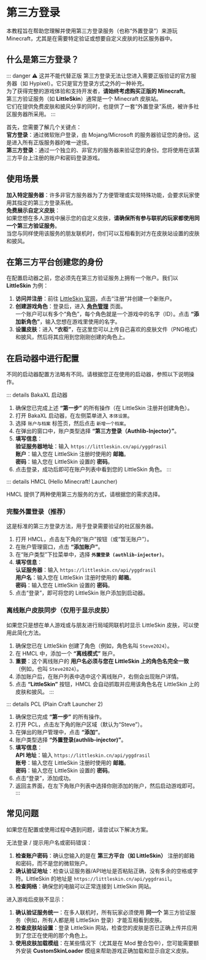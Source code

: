 # 第三方登录

本教程旨在帮助您理解并使用第三方登录服务（也称“外置登录”）来游玩 Minecraft，尤其是在需要特定验证或想要自定义皮肤的社区服务器中。

## 什么是第三方登录？

::: danger ⚠️ 这并不能代替正版
第三方登录无法让您进入需要正版验证的官方服务器（如 Hypixel）。它只是官方登录方式之外的一种补充。  
为了获得完整的游戏体验和支持开发者，**请始终考虑购买正版的 Minecraft**。  
第三方验证服务（如 **LittleSkin**）通常是一个 Minecraft 皮肤站。  
它们在提供免费皮肤和披风分享的同时，也提供了一套“外置登录”系统，被许多社区服务器所采用。
:::

首先，您需要了解几个关键点：  
**官方登录**：通过微软账户登录，由 Mojang/Microsoft 的服务器验证您的身份。这是进入所有正版服务器的唯一途径。  
**第三方登录**：通过一个独立的、非官方的服务器来验证您的身份。您将使用在该第三方平台上注册的账户和密码登录游戏。

## 使用场景

**加入特定服务器**：许多非官方服务器为了方便管理或实现特殊功能，会要求玩家使用其指定的第三方登录系统。  
**免费展示自定义皮肤**：  
如果您想在多人游戏中展示您的自定义皮肤，**请确保所有参与联机的玩家都使用同一个第三方验证服务**。  
当您与同样使用该服务的朋友联机时，你们可以互相看到对方在皮肤站设置的皮肤和披风。

## 在第三方平台创建您的身份

在配置启动器之前，您必须先在第三方验证服务上拥有一个账户。我们以 **LittleSkin** 为例：

1. **访问并注册**：前往 [LittleSkin 官网](https://littleskin.cn)，点击“注册”并创建一个新账户。
2. **创建游戏角色**：登录后，进入 **[角色管理](https://littleskin.cn/user/player)** 页面。  
一个账户可以有多个“角色”，每个角色就是一个游戏中的名字（ID）。点击 **“添加新角色”**，输入您想在游戏里使用的名字。
3. **设置皮肤**：进入 **“衣柜”**，在这里您可以上传自己喜欢的皮肤文件（PNG格式）和披风，然后将其应用到您刚刚创建的角色上。

## 在启动器中进行配置

不同的启动器配置方法略有不同。请根据您正在使用的启动器，参照以下说明操作。

::: details BakaXL 启动器

1. 确保您已完成上述 **“第一步”** 的所有操作（在 LittleSkin 注册并创建角色）。
2. 打开 BakaXL 启动器，在左侧菜单进入 `本体设置`。
3. 选择 `账户与档案` 标签页，然后点击 `新增一个档案`。
4. 在弹出的窗口中，账户类型选择 **“第三方登录（Authlib-Injector）”**。
5. **填写信息**：  
**验证服务器地址**：输入 `https://littleskin.cn/api/yggdrasil`  
**账户**：输入您在 LittleSkin 注册时使用的 **邮箱**。  
**密码**：输入您在 LittleSkin 设置的 **密码**。
6. 点击登录，成功后即可在账户列表中看到您的 LittleSkin 角色。
:::

::: details HMCL (Hello Minecraft! Launcher)

HMCL 提供了两种使用第三方服务的方式，请根据您的需求选择。

### 完整外置登录（推荐）

这是标准的第三方登录方法，用于登录需要验证的社区服务器。

1. 打开 HMCL，点击左下角的“账户”按钮（或“暂无账户”）。
2. 在账户管理窗口，点击 **“添加账户”**。
3. 在“账户类型”下拉菜单中，选择 **`外置登录 (authlib-injector)`**。
4. **填写信息**：  
**认证服务器**：输入 `https://littleskin.cn/api/yggdrasil`  
**用户名**：输入您在 LittleSkin 注册时使用的 **邮箱**。  
**密码**：输入您在 LittleSkin 设置的 **密码**。
5. 点击“登录”，即可将您的 LittleSkin 账户添加到启动器。

### 离线账户皮肤同步（仅用于显示皮肤）

如果您只是想在单人游戏或与朋友进行局域网联机时显示 LittleSkin 皮肤，可以使用此简化方法。

1. 确保您已在 LittleSkin 创建了角色（例如，角色名叫 `Steve2024`）。
2. 在 HMCL 中，添加一个 **“离线模式”** 账户。
3. **重要**：这个离线账户的 **用户名必须与您在 LittleSkin 上的角色名完全一致**（例如，也叫 `Steve2024`）。
4. 添加账户后，在账户列表中选中这个离线账户，右侧会出现账户详情。
5. 点击 **“LittleSkin”** 按钮，HMCL 会自动抓取并应用该角色名在 LittleSkin 上的皮肤和披风。
:::

::: details PCL (Plain Craft Launcher 2)

1. 确保您已完成 **“第一步”** 的所有操作。
2. 打开 PCL，点击左下角的账户区域（默认为“Steve”）。
3. 在弹出的账户管理中，点击 **“添加”**。
4. 账户类型选择 **“外置登录(authlib-injector)”**。
5. **填写信息**：  
**API 地址**：输入 `https://littleskin.cn/api/yggdrasil`  
**账号**：输入您在 LittleSkin 注册时使用的 **邮箱**。  
**密码**：输入您在 LittleSkin 设置的 **密码**。
6. 点击“登录”，添加成功。
7. 返回主界面，在左下角账户列表中选择你刚添加的账户，然后启动游戏即可。
:::

## 常见问题

如果您在配置或使用过程中遇到问题，请尝试以下解决方案。

无法登录 / 提示用户名或密码错误：

1. **检查账户密码**：确认您输入的是在 **第三方平台（如 LittleSkin）** 注册的邮箱和密码，而不是您的微软账户。
2. **确认验证地址**：检查认证服务器/API地址是否粘贴正确，没有多余的空格或字符。LittleSkin 的地址是 `https://littleskin.cn/api/yggdrasil`。
3. **检查网络**：确保您的电脑可以正常连接到 LittleSkin 网站。

进入游戏后皮肤不显示：

1. **确认验证服务统一**：在多人联机时，所有玩家必须使用 **同一个** 第三方验证服务（例如，所有人都是用 LittleSkin 登录）才能互相看到皮肤。
2. **检查皮肤站设置**：登录 LittleSkin 网站，检查您的皮肤是否已正确上传并应用到了您正在使用的那个角色上。
3. **使用皮肤加载模组**：在某些情况下（尤其是在 Mod 整合包中），您可能需要额外安装 **CustomSkinLoader** 模组来帮助游戏正确加载和显示自定义皮肤。
